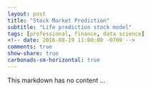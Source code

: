 ```yaml
---
layout: post
title: "Stock Market Prediction"
subtitle: "Life prediction stock model"
tags: [professional, finance, data science]
<!-- date: 2016-08-19 11:00:00 -0700 -->
comments: true
show-share: true
carbonads-sm-horizontal: true
---
```



This markdown has no content ...
